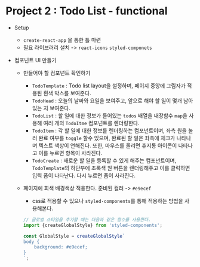 # Project 2 : Todo List - functional

* Setup
    * `create-react-app` 을 통한 틀 마련
    * 필요 라이브러리 설치 -> `react-icons` `styled-componets`

* 컴포넌트 UI 만들기
    * 만들어야 할 컴포넌트 확인하기
        * `TodoTemplate` : Todo list layout을 설정하며, 페이지 중앙에 그림자가 적용된 흰색 박스를 보여준다.
        * `TodoHead` : 오늘의 날짜와 요일을 보여주고, 앞으로 해야 할 일이 몇개 남아있는 지 보여준다.
        * `TodoList` : 할 일에 대한 정보가 들어있는 `todos` 배열을 내장함수 `map`을 사용해 여러 개의 `TodoItme` 컴포넌트를 렌더링한다.
        * `TodoItem` : 각 할 일에 대한 정보를 렌더링하는 컴포넌트이며, 좌측 원을 눌러 완료 여부를 `toggle` 할수 있으며, 완료된 할 일은 좌측에 체크가 나타나며 텍스트 색상이 연해진다. 또한, 마우스를 올리면 휴지통 아이콘이 나타나고 이를 누르면 항목이 사라진다.
        * `TodoCreate` : 새로운 할 일을 등록할 수 있게 해주는 컴포넌트이며, `TodoTemplate`의 하단부에 초록색 원 버튼을 렌더링해주고 이를 클릭하면 입력 폼이 나타난다. 다시 누르면 폼이 사라진다.
    
    * 페이지에 회색 배경색상 적용한다. 준비된 컬러 -> `#e9ecef`
        * css로 적용할 수 있으나 `styled-components`를 통해 적용하는 방법을 사용해본다.
        ```jsx
        // 글로벌 스타일을 추가할 때는 다음과 같은 함수를 사용한다.
        import {createGlobalStyle} from 'styled-components';

        const GlobalStyle = createGlobalStyle`
        body {
            background: #e9ecef;
        }
        `;
        ```